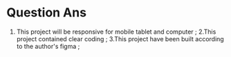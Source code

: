 # Question Ans

1. This project will be responsive for mobile tablet and computer ;
2.This project contained clear coding  ;
3.This project have been built according to the author's figma ;


